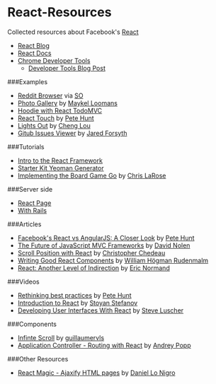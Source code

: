 React-Resources
===============

Collected resources about Facebook's [React](http://facebook.github.io/react/index.html)

* [React Blog](http://facebook.github.io/react/blog/)
* [React Docs](http://facebook.github.io/react/docs/getting-started.html)
* [Chrome Developer Tools](https://chrome.google.com/webstore/detail/react-developer-tools/fmkadmapgofadopljbjfkapdkoienihi)
  * [Developer Tools Blog Post](http://facebook.github.io/react/blog/2014/01/02/react-chrome-developer-tools.html)

###Examples
* [Reddit Browser](http://jsfiddle.net/ssorallen/fEsYt/) via [SO](http://stackoverflow.com/a/20754245/433077)
* [Photo Gallery](http://photos.miekd.com/xoxo2013/) by [Maykel Loomans](http://www.maykelloomans.com/)
* [Hoodie with React TodoMVC](https://github.com/hoodiehq/hoodie-react-todomvc)
* [React Touch](http://petehunt.github.io/react-touch/) by [Pete Hunt](http://www.petehunt.net/)
* [Lights Out](http://chenglou.github.io/react-lights-out/) by [Cheng Lou](https://github.com/chenglou)
* [Gitub Issues Viewer](https://github.com/jaredly/github-issues-viewer) by [Jared Forsyth](https://github.com/jaredly)

###Tutorials

* [Intro to the React Framework](http://net.tutsplus.com/tutorials/javascript-ajax/intro-to-the-react-framework/)
* [Starter Kit Yeoman Generator](https://github.com/facebook/react/issues/681#issuecomment-31080689)
* [Implementing the Board Game Go](http://cjlarose.com/2014/01/09/react-board-game-tutorial.html) by [Chris LaRose](http://cjlarose.com/)

###Server side
* [React Page](https://github.com/facebook/react-page)
* [With Rails](https://github.com/necrodome/react-rails-tutorial)

###Articles
* [Facebook's React vs AngularJS: A Closer Look](http://www.quora.com/Pete-Hunt/Posts/Facebooks-React-vs-AngularJS-A-Closer-Look) by [Pete Hunt](http://www.petehunt.net/)
* [The Future of JavaScript MVC Frameworks](http://swannodette.github.io/2013/12/17/the-future-of-javascript-mvcs/) by [David Nolen](http://swannodette.github.io/)
* [Scroll Position with React](http://blog.vjeux.com/2013/javascript/scroll-position-with-react.html) by [Christopher Chedeau](http://blog.vjeux.com/)
* [Writing Good React Components](http://blog.whn.se/post/69621609605/writing-good-react-components) by [William Högman Rudenmalm](http://blog.whn.se/)
* [React: Another Level of Indirection](http://www.lispcast.com/react-another-level-of-indirection) by [Eric Normand](https://twitter.com/ericnormand)

###Videos
* [Rethinking best practices](http://www.youtube.com/watch?feature=player_embedded&v=x7cQ3mrcKaY) by [Pete Hunt](http://www.petehunt.net/)
* [Introduction to React](https://www.youtube.com/watch?feature=player_embedded&v=SMMRJif5QW0) by [Stoyan Stefanov](http://www.phpied.com/)
* [Developing User Interfaces With React](https://www.youtube.com/watch?feature=player_embedded&v=1OeXsL5mr4g) by [Steve Luscher](https://github.com/steveluscher)

###Components
* [Infinte Scroll](https://github.com/guillaumervls/react-infinite-scroll) by [guillaumervls](https://github.com/guillaumervls)
* [Application Controller - Routing with React](https://github.com/andreypopp/react-app-controller) by [Andrey Popp](https://github.com/andreypopp)

###Other Resources
* [React Magic - Ajaxify HTML pages](https://github.com/Daniel15/react-magic) by [Daniel Lo Nigro](https://github.com/Daniel15)

